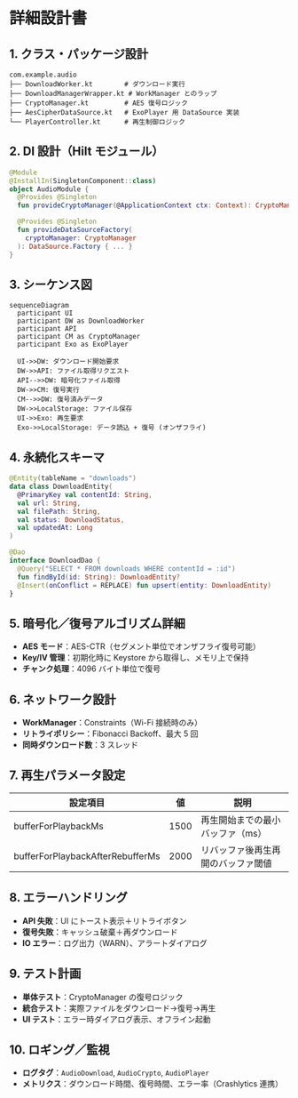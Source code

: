 # 詳細設計書

## 1. クラス・パッケージ設計
<!-- 各クラスの責務、パッケージ構成、公開メソッドを定義します。 -->
```none
com.example.audio
├── DownloadWorker.kt        # ダウンロード実行
├── DownloadManagerWrapper.kt # WorkManager とのラップ
├── CryptoManager.kt         # AES 復号ロジック
├── AesCipherDataSource.kt   # ExoPlayer 用 DataSource 実装
└── PlayerController.kt      # 再生制御ロジック
```
<!-- 各クラスの上に「何のためのクラスか」を一行コメントで入れると良い -->

## 2. DI 設計（Hilt モジュール）

```kotlin
@Module
@InstallIn(SingletonComponent::class)
object AudioModule {
  @Provides @Singleton
  fun provideCryptoManager(@ApplicationContext ctx: Context): CryptoManager { ... }

  @Provides @Singleton
  fun provideDataSourceFactory(
    cryptoManager: CryptoManager
  ): DataSource.Factory { ... }
}
```
<!-- どの依存をどう注入するか、対応表形式でも Ok -->

## 3. シーケンス図
<!-- 代表的なユースケースのステップを詳細に示します。 -->
```mermaid
sequenceDiagram
  participant UI
  participant DW as DownloadWorker
  participant API
  participant CM as CryptoManager
  participant Exo as ExoPlayer

  UI->>DW: ダウンロード開始要求
  DW->>API: ファイル取得リクエスト
  API-->>DW: 暗号化ファイル取得
  DW->>CM: 復号実行
  CM-->>DW: 復号済みデータ
  DW->>LocalStorage: ファイル保存
  UI->>Exo: 再生要求
  Exo->>LocalStorage: データ読込 + 復号 (オンザフライ)
```
<!-- エラー分岐やリトライも同様に別図で示すと理解しやすい -->

## 4. 永続化スキーマ
<!-- Room Entity／DAO を具体的に定義します。 -->
```kotlin
@Entity(tableName = "downloads")
data class DownloadEntity(
  @PrimaryKey val contentId: String,
  val url: String,
  val filePath: String,
  val status: DownloadStatus,
  val updatedAt: Long
)
```

```kotlin
@Dao
interface DownloadDao {
  @Query("SELECT * FROM downloads WHERE contentId = :id")
  fun findById(id: String): DownloadEntity?
  @Insert(onConflict = REPLACE) fun upsert(entity: DownloadEntity)
}
```

## 5. 暗号化／復号アルゴリズム詳細

- **AES モード**：AES-CTR（セグメント単位でオンザフライ復号可能）  
- **Key/IV 管理**：初期化時に Keystore から取得し、メモリ上で保持  
- **チャンク処理**：4096 バイト単位で復号

## 6. ネットワーク設計

- **WorkManager**：Constraints（Wi-Fi 接続時のみ）  
- **リトライポリシー**：Fibonacci Backoff、最大 5 回  
- **同時ダウンロード数**：3 スレッド

## 7. 再生パラメータ設定

| 設定項目                          | 値                        | 説明                                    |
| --------------------------------- | ------------------------- | --------------------------------------- |
| bufferForPlaybackMs               | 1500                      | 再生開始までの最小バッファ（ms）        |
| bufferForPlaybackAfterRebufferMs | 2000                      | リバッファ後再生再開のバッファ閾値      |

## 8. エラーハンドリング

- **API 失敗**：UI にトースト表示＋リトライボタン  
- **復号失敗**：キャッシュ破棄＋再ダウンロード  
- **IO エラー**：ログ出力（WARN）、アラートダイアログ

## 9. テスト計画

- **単体テスト**：CryptoManager の復号ロジック  
- **統合テスト**：実際ファイルをダウンロード→復号→再生  
- **UI テスト**：エラー時ダイアログ表示、オフライン起動

## 10. ロギング／監視

- **ログタグ**：`AudioDownload`, `AudioCrypto`, `AudioPlayer`  
- **メトリクス**：ダウンロード時間、復号時間、エラー率（Crashlytics 連携）
